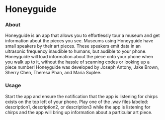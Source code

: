 # Honeyguide

### About

Honeyguide is an app that allows you to effortlessly tour a museum and get information about the pieces you see. Museums using Honeyguide have small speakers by their art pieces. These speakers emit data in an ultrasonic frequency inaudible to humans, but audible to your phone. Honeyguide will load information about the piece onto your phone when you walk up to it, without the hassle of scanning codes or looking up a piece number! Honeyguide was developed by Joseph Antony, Jake Brown, Sherry Chen, Theresa Phan, and Maria Suplee.


### Usage

Start the app and ensure the notification that the app is listening for chirps exists on the top left of your phone. Play one of the .wav files labeled: description1, description2, or description3 while the app is listening for chirps and the app will bring up information about a particular art piece. 
